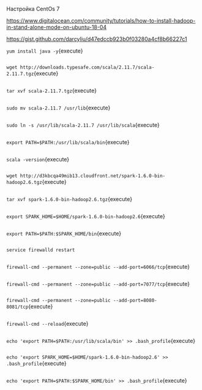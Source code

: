 Настройка CentOs 7


https://www.digitalocean.com/community/tutorials/how-to-install-hadoop-in-stand-alone-mode-on-ubuntu-18-04

https://gist.github.com/darcyliu/d47edccb923b0f03280a4cf8b66227c1


`yum install java -y`{execute}

```
```


`wget http://downloads.typesafe.com/scala/2.11.7/scala-2.11.7.tgz`{execute}

```
```

`
tar xvf scala-2.11.7.tgz
`{execute}

```
```

`
sudo mv scala-2.11.7 /usr/lib
`{execute}

```
```

`
sudo ln -s /usr/lib/scala-2.11.7 /usr/lib/scala
`{execute}

```
```

`
export PATH=$PATH:/usr/lib/scala/bin
`{execute}

```
```

`
scala -version
`{execute}

```
```

`
wget http://d3kbcqa49mib13.cloudfront.net/spark-1.6.0-bin-hadoop2.6.tgz
`{execute}

```
```

`
tar xvf spark-1.6.0-bin-hadoop2.6.tgz
`{execute}

```
```

`
export SPARK_HOME=$HOME/spark-1.6.0-bin-hadoop2.6
`{execute}

```
```

`
export PATH=$PATH:$SPARK_HOME/bin
`{execute}

```
```

`
service firewalld restart
`

```
```

`
firewall-cmd --permanent --zone=public --add-port=6066/tcp
`{execute}

```
```

`
firewall-cmd --permanent --zone=public --add-port=7077/tcp
`{execute}

```
```

`
firewall-cmd --permanent --zone=public --add-port=8080-8081/tcp
`{execute}

```
```

`
firewall-cmd --reload
`{execute}

```
```

`
echo 'export PATH=$PATH:/usr/lib/scala/bin' >> .bash_profile
`{execute}

```
```

`
echo 'export SPARK_HOME=$HOME/spark-1.6.0-bin-hadoop2.6' >> .bash_profile
`{execute}

```
```

`
echo 'export PATH=$PATH:$SPARK_HOME/bin' >> .bash_profile
`{execute}

```
```

